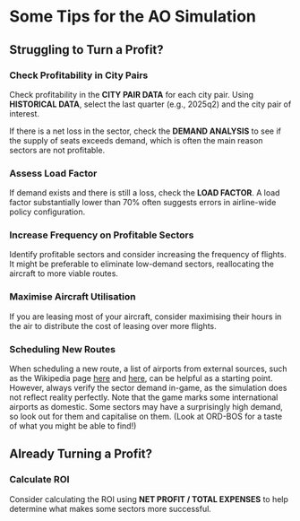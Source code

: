 # Some Tips for the AO Simulation

## Struggling to Turn a Profit?

### Check Profitability in City Pairs
Check profitability in the **CITY PAIR DATA** for each city pair. Using **HISTORICAL DATA**, select the last quarter (e.g., 2025q2) and the city pair of interest.

If there is a net loss in the sector, check the **DEMAND ANALYSIS** to see if the supply of seats exceeds demand, which is often the main reason sectors are not profitable.

### Assess Load Factor
If demand exists and there is still a loss, check the **LOAD FACTOR**. A load factor substantially lower than 70% often suggests errors in airline-wide policy configuration.

### Increase Frequency on Profitable Sectors
Identify profitable sectors and consider increasing the frequency of flights. It might be preferable to eliminate low-demand sectors, reallocating the aircraft to more viable routes.

### Maximise Aircraft Utilisation
If you are leasing most of your aircraft, consider maximising their hours in the air to distribute the cost of leasing over more flights.

### Scheduling New Routes
When scheduling a new route, a list of airports from external sources, such as the Wikipedia page [here](https://en.wikipedia.org/wiki/List_of_busiest_airports_by_passenger_traffic) and [here](https://en.wikipedia.org/wiki/Category:Lists_of_busiest_airports), can be helpful as a starting point. However, always verify the sector demand in-game, as the simulation does not reflect reality perfectly. Note that the game marks some international airports as domestic. Some sectors may have a surprisingly high demand, so look out for them and capitalise on them. (Look at ORD-BOS for a taste of what you might be able to find!)

## Already Turning a Profit?

### Calculate ROI
Consider calculating the ROI using **NET PROFIT / TOTAL EXPENSES** to help determine what makes some sectors more successful.
